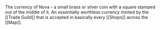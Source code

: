 The currency of Nova - a small brass or silver coin with a square stamped out of the middle of it. An essentially worthless currency minted by the [[Trade Guild]] that is accepted in basically every [[Shops]] across the [[Map]]. 